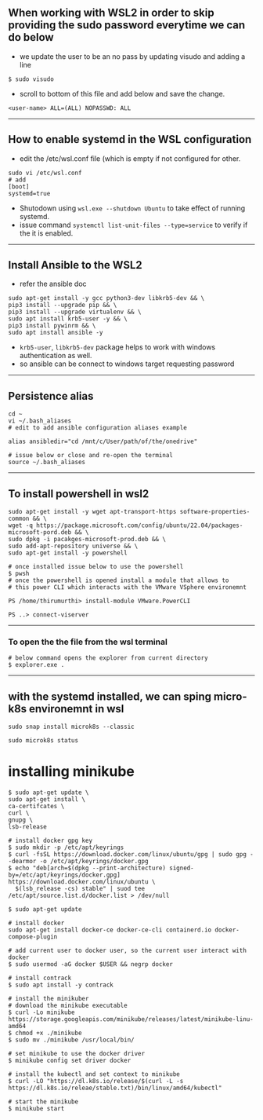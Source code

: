 ## When working with WSL2 in order to skip providing the sudo password everytime we can do below

- we update the user to be an no pass by updating visudo and adding a line
```
$ sudo visudo
```
- scroll to bottom of this file and add below and save the change.

```
<user-name> ALL=(ALL) NOPASSWD: ALL
```
-----------------

## How to enable systemd in the WSL configuration

- edit the /etc/wsl.conf file (which is empty if not configured for other.
```
sudo vi /etc/wsl.conf
# add
[boot]
systemd=true
```
- Shutodown using `wsl.exe --shutdown Ubuntu` to take effect of running systemd.
- issue command `systemctl list-unit-files --type=service` to verify if the it is enabled.
-----------------

## Install Ansible to the WSL2
- refer the ansible doc
```
sudo apt-get install -y gcc python3-dev libkrb5-dev && \
pip3 install --upgrade pip && \
pip3 install --upgrade virtualenv && \
sudo apt install krb5-user -y && \
pip3 install pywinrm && \
sudo apt install ansible -y
```
- `krb5-user`, `libkrb5-dev` package helps to work with windows authentication as well.
- so ansible can be connect to windows target requesting password

--------------

## Persistence alias

```
cd ~
vi ~/.bash_aliases
# edit to add ansible configuration aliases example

alias ansibledir="cd /mnt/c/User/path/of/the/onedrive"

# issue below or close and re-open the terminal
source ~/.bash_aliases
```
--------------

## To install powershell in wsl2

```
sudo apt-get install -y wget apt-transport-https software-properties-common && \
wget -q https://package.microsoft.com/config/ubuntu/22.04/packages-microsoft-pord.deb && \
sudo dpkg -i pacakges-microsoft-prod.deb && \
sudo add-apt-repository universe && \
sudo apt-get install -y powershell

# once installed issue below to use the powershell
$ pwsh
# once the powershell is opened install a module that allows to
# this power CLI which interacts with the VMware VSphere environemnt

PS /home/thirumurthi> install-module VMware.PowerCLI

PS ..> connect-viserver
```
--------------

### To open the the file from the wsl terminal

```
# below command opens the explorer from current directory
$ explorer.exe .
```

------------

## with the systemd installed, we can sping micro-k8s environemnt in wsl

```
sudo snap install microk8s --classic

sudo microk8s status
```

# installing minikube

```
$ sudo apt-get update \
sudo apt-get install \
ca-certifcates \
curl \
gnupg \
lsb-release

# install docker gpg key
$ sudo mkdir -p /etc/apt/keyrings
$ curl -fsSL https://download.docker.com/linux/ubuntu/gpg | sudo gpg --dearmor -o /etc/apt/keyrings/docker.gpg
$ echo "deb[arch=$(dpkg --print-architecture) signed-by=/etc/apt/keyrings/docker.gpg] https://download.docker.com/linux/ubuntu \
  $(lsb_release -cs) stable" | suod tee /etc/apt/source.list.d/docker.list > /dev/null

$ sudo apt-get update

# install docker
sudo apt-get install docker-ce docker-ce-cli containerd.io docker-compose-plugin

# add current user to docker user, so the current user interact with docker
$ sudo usermod -aG docker $USER && negrp docker

# install contrack
$ sudo apt install -y contrack

# install the minikuber
# download the minikube executable
$ curl -Lo minikube https://storage.googleapis.com/minikube/releases/latest/minikube-linu-amd64
$ chmod +x ./minikube
$ sudo mv ./minikube /usr/local/bin/

# set minikube to use the docker driver
$ minikube config set driver docker

# install the kubectl and set context to minikube
$ curl -LO "https://dl.k8s.io/release/$(curl -L -s https://dl.k8s.io/releae/stable.txt)/bin/linux/amd64/kubectl"

# start the minikube
$ minikube start
```


